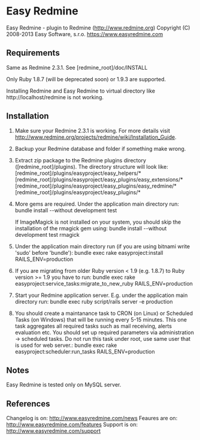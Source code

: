 # Easy Redmine

Easy Redmine - plugin to Redmine (http://www.redmine.org)
Copyright (C) 2008-2013  Easy Software, s.r.o.
https://www.easyredmine.com


## Requirements

Same as Redmine 2.3.1. See [redmine_root]/doc/INSTALL

Only Ruby 1.8.7 (will be deprecated soon) or 1.9.3 are supported.

Installing Redmine and Easy Redmine to virtual directory like http://localhost/redmine is not working.

## Installation

1. Make sure your Redmine 2.3.1 is working.
   For more details visit http://www.redmine.org/projects/redmine/wiki/Installation_Guide.

2. Backup your Redmine database and folder if something make wrong.

3. Extract zip package to the Redmine plugins directory ([redmine_root]/plugins). 
   The directory structure will look like:
     [redmine_root]/plugins/easyproject/easy_helpers/*
     [redmine_root]/plugins/easyproject/easy_plugins/easy_extensions/*
     [redmine_root]/plugins/easyproject/easy_plugins/easy_redmine/*
     [redmine_root]/plugins/easyproject/easy_plugins/*  

4. More gems are required. Under the application main directory run: 
     bundle install --without development test
   
   If ImageMagick is not installed on your system, you should skip the installation
   of the rmagick gem using:
     bundle install --without development test rmagick

5. Under the application main directory run (if you are using bitnami write 'sudo' before 'bundle'):
     bundle exec rake easyproject:install RAILS_ENV=production
   
6. If you are migrating from older Ruby version < 1.9 (e.g. 1.8.7) to Ruby version >= 1.9 you have to run:
     bundle exec rake easyproject:service_tasks:migrate_to_new_ruby RAILS_ENV=production

7. Start your Redmine application server. E.g. under the application main directory run:
     bundle exec ruby script/rails server -e production

8. You should create a maintanance task to CRON (on Linux) or Scheduled Tasks (on Windows) that
   will be running every 5-15 minutes. This one task aggregates all required tasks such as mail receiving,
   alerts evaluation etc. You should set up required parameters via administration -> scheduled tasks.
   Do not run this task under root, use same user that is used for web server.:
     bundle exec rake easyproject:scheduler:run_tasks RAILS_ENV=production

## Notes

Easy Redmine is tested only on MySQL server.

## References

Changelog is on: http://www.easyredmine.com/news
Feaures are on: http://www.easyredmine.com/features
Support is on: http://www.easyredmine.com/support
